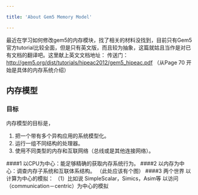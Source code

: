 ```yaml
---

title: 'About Gem5 Memory Model'

---
```


最近在学习如何修改gem5的内存模块，找了相关的材料没找到，目前只有Gem5官方tutorial比较全面，但是只有英文版，而且较为抽象，这篇就姑且当作是对已有文档的翻译吧。这里献上英文文档地址：
传送门：http://gem5.org/dist/tutorials/hipeac2012/gem5_hipeac.pdf
（从Page 70 开始是具体的内存系统介绍）
## 内存模型
### 目标
内存模型的目标是，
1. 把一个带有多个异构应用的系统模型化。
2. 运行一组不同结构的处理器。
3. 使用不同类型的内存和互联网络（总线或是其他连接网络）。

####1 以CPU为中心：能足够精确的获取内存系统行为。
####2 以内存为中心：调查内存子系统和互联体系结构。
（此处应该有个图）
####3 两个世界
以计算为中心的模拟：
（1）比如说 SimpleScalar，Simics，Asim等
以访问（communication－centric）为中心的模拟
